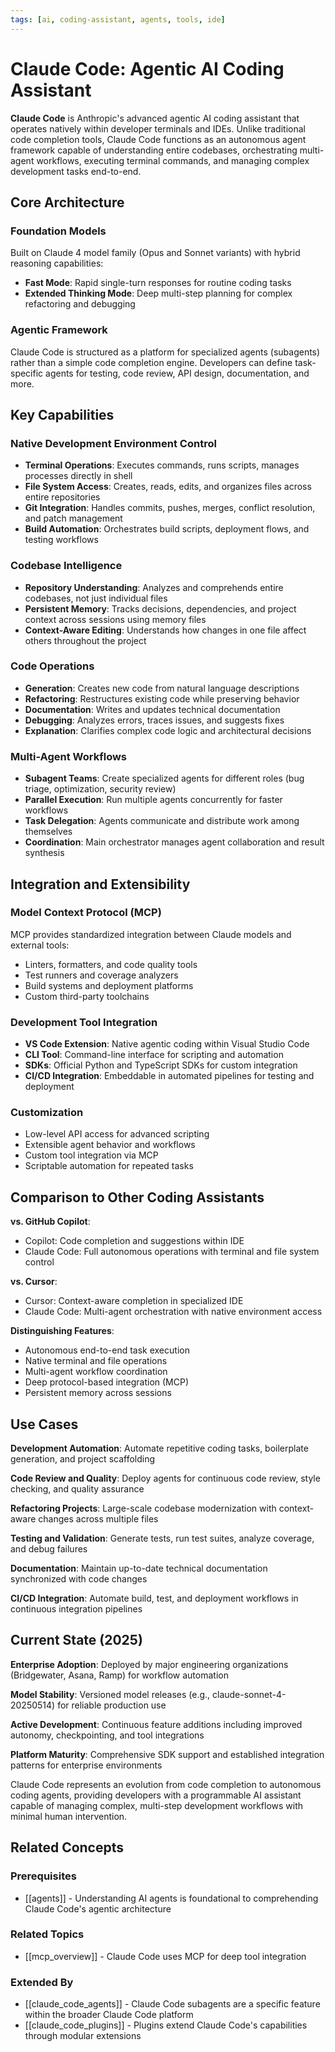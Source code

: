```yaml
---
tags: [ai, coding-assistant, agents, tools, ide]
---
```


# Claude Code: Agentic AI Coding Assistant

**Claude Code** is Anthropic's advanced agentic AI coding assistant that operates natively within developer terminals and IDEs. Unlike traditional code completion tools, Claude Code functions as an autonomous agent framework capable of understanding entire codebases, orchestrating multi-agent workflows, executing terminal commands, and managing complex development tasks end-to-end.

## Core Architecture

### Foundation Models
Built on Claude 4 model family (Opus and Sonnet variants) with hybrid reasoning capabilities:
- **Fast Mode**: Rapid single-turn responses for routine coding tasks
- **Extended Thinking Mode**: Deep multi-step planning for complex refactoring and debugging

### Agentic Framework
Claude Code is structured as a platform for specialized agents (subagents) rather than a simple code completion engine. Developers can define task-specific agents for testing, code review, API design, documentation, and more.

## Key Capabilities

### Native Development Environment Control
- **Terminal Operations**: Executes commands, runs scripts, manages processes directly in shell
- **File System Access**: Creates, reads, edits, and organizes files across entire repositories
- **Git Integration**: Handles commits, pushes, merges, conflict resolution, and patch management
- **Build Automation**: Orchestrates build scripts, deployment flows, and testing workflows

### Codebase Intelligence
- **Repository Understanding**: Analyzes and comprehends entire codebases, not just individual files
- **Persistent Memory**: Tracks decisions, dependencies, and project context across sessions using memory files
- **Context-Aware Editing**: Understands how changes in one file affect others throughout the project

### Code Operations
- **Generation**: Creates new code from natural language descriptions
- **Refactoring**: Restructures existing code while preserving behavior
- **Documentation**: Writes and updates technical documentation
- **Debugging**: Analyzes errors, traces issues, and suggests fixes
- **Explanation**: Clarifies complex code logic and architectural decisions

### Multi-Agent Workflows
- **Subagent Teams**: Create specialized agents for different roles (bug triage, optimization, security review)
- **Parallel Execution**: Run multiple agents concurrently for faster workflows
- **Task Delegation**: Agents communicate and distribute work among themselves
- **Coordination**: Main orchestrator manages agent collaboration and result synthesis

## Integration and Extensibility

### Model Context Protocol (MCP)
MCP provides standardized integration between Claude models and external tools:
- Linters, formatters, and code quality tools
- Test runners and coverage analyzers
- Build systems and deployment platforms
- Custom third-party toolchains

### Development Tool Integration
- **VS Code Extension**: Native agentic coding within Visual Studio Code
- **CLI Tool**: Command-line interface for scripting and automation
- **SDKs**: Official Python and TypeScript SDKs for custom integration
- **CI/CD Integration**: Embeddable in automated pipelines for testing and deployment

### Customization
- Low-level API access for advanced scripting
- Extensible agent behavior and workflows
- Custom tool integration via MCP
- Scriptable automation for repeated tasks

## Comparison to Other Coding Assistants

**vs. GitHub Copilot**:
- Copilot: Code completion and suggestions within IDE
- Claude Code: Full autonomous operations with terminal and file system control

**vs. Cursor**:
- Cursor: Context-aware completion in specialized IDE
- Claude Code: Multi-agent orchestration with native environment access

**Distinguishing Features**:
- Autonomous end-to-end task execution
- Native terminal and file operations
- Multi-agent workflow coordination
- Deep protocol-based integration (MCP)
- Persistent memory across sessions

## Use Cases

**Development Automation**: Automate repetitive coding tasks, boilerplate generation, and project scaffolding

**Code Review and Quality**: Deploy agents for continuous code review, style checking, and quality assurance

**Refactoring Projects**: Large-scale codebase modernization with context-aware changes across multiple files

**Testing and Validation**: Generate tests, run test suites, analyze coverage, and debug failures

**Documentation**: Maintain up-to-date technical documentation synchronized with code changes

**CI/CD Integration**: Automate build, test, and deployment workflows in continuous integration pipelines

## Current State (2025)

**Enterprise Adoption**: Deployed by major engineering organizations (Bridgewater, Asana, Ramp) for workflow automation

**Model Stability**: Versioned model releases (e.g., claude-sonnet-4-20250514) for reliable production use

**Active Development**: Continuous feature additions including improved autonomy, checkpointing, and tool integrations

**Platform Maturity**: Comprehensive SDK support and established integration patterns for enterprise environments

Claude Code represents an evolution from code completion to autonomous coding agents, providing developers with a programmable AI assistant capable of managing complex, multi-step development workflows with minimal human intervention.

## Related Concepts

### Prerequisites
- [[agents]] - Understanding AI agents is foundational to comprehending Claude Code's agentic architecture

### Related Topics
- [[mcp_overview]] - Claude Code uses MCP for deep tool integration

### Extended By
- [[claude_code_agents]] - Claude Code subagents are a specific feature within the broader Claude Code platform
- [[claude_code_plugins]] - Plugins extend Claude Code's capabilities through modular extensions
